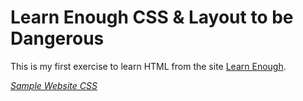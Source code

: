 # Learn Enough CSS & Layout to be Dangerous

This is my first exercise to learn HTML from the site [Learn Enough](https://www.learnenough.com).

[*Sample Website CSS*](https://lucasfalcao3d.github.io/sample_website_CSS/index.html)
